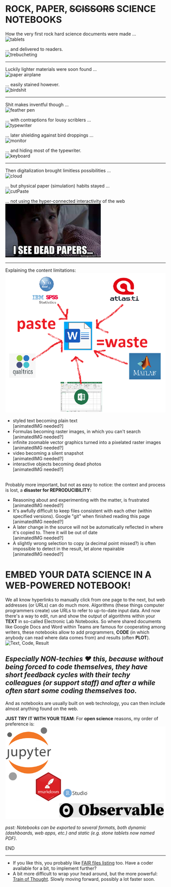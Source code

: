 # ROCK, PAPER, ~~SCISSORS~~ SCIENCE NOTEBOOKS

How the very first rock hard science documents were made ...<br>![tablets](https://s3.amazonaws.com/lowres.cartoonstock.com/technology-backup-backed_up-spare-history-caves-shr1435_low.jpg)

... and delivered to readers.<br>![trebucheting](https://www.toonpool.com/user/3107/files/send_email_380405.jpg)

---

Luckily lighter materials were soon found ...<br>![paper airplane](https://www.pngitem.com/pimgs/m/31-317183_painted-paper-plane-hand-png-download-free-clipart.png)

... easily stained however.<br>![birdshit](https://www.nicepng.com/png/detail/147-1472116_royalty-free-collection-of-high-quality-free-cliparts.png)

---

Shit makes inventful though ...<br>![feather pen](https://encrypted-tbn0.gstatic.com/images?q=tbn:ANd9GcQF8SI83PV8vXV1DoUtGe4-wt_IT3Bq7BGJ6RVZlUnh64Azp9eGOwRd7vzZUaIzrqte6Ik&usqp=CAU)

... with contraptions for lousy scriblers ...<br>![typewriter](https://cdn3.vectorstock.com/i/1000x1000/23/67/drawing-of-old-typewriter-with-a-paper-in-black-vector-20272367.jpg)

... later shielding against bird droppings ...<br>![monitor](https://thumbs.dreamstime.com/z/old-retro-crt-monitor-display-blank-white-screen-isolated-background-162226372.jpg)

... and hiding most of the typewriter.<br>![keyboard](https://content.instructables.com/ORIG/FOT/CW6G/HPFZZGBK/FOTCW6GHPFZZGBK.jpg?auto=webp)

---

Then digitalization brought limitless possibilities ...<br>![cloud](https://images.theconversation.com/files/243663/original/file-20181102-83644-b06itk.jpg?ixlib=rb-1.1.0&q=45&auto=format&w=1356&h=668&fit=crop)

... but physical paper (simulation) habits stayed ...<br>![cutPaste](https://diy.bostik.com/sites/default/files/styles/square_crop/public/2020-10/Bostik-DIY-SouthAfrica-Stationery-Cut%27nPaste-40g%2Bscissors-product-teaser-600x600.jpg?itok=fLdeEB0t)

... not using the hyper-connected interactivity of the web<br>![dead papers](deadpapers.jfif)

---

Explaining the content limitations:<br>![CopyPasteWaste](CopyPasteWaste.png)

- styled text becoming plain text<br>[animatedIMG needed?]
- Formulas becoming raster images, in which you can't search<br>[animatedIMG needed?]
- infinite zoomable vector graphics turned into a pixelated raster images<br>[animatedIMG needed?]
- video becoming a silent snapshot<br>[animatedIMG needed?]
- interactive objects becoming dead photos<br>[animatedIMG needed?]<br><br>


Probably more important, but not as easy to notice: the context and process is lost, a **disaster for REPRODUCIBILITY**:
- Reasoning about and experimenting with the matter, is frustrated<br>[animatedIMG needed?]
- It's awfully difficult to keep files consistent with each other (within specified versions). Google "git" when finished reading this page<br>[animatedIMG needed?]
- A later change in the source will not be automatically reflected in where it's copied to. There it will be out of date<br>[animatedIMG needed?]
- A slightly wrong selection to copy (a decimal point missed?) is often impossible to detect in the result, let alone repairable<br>[animatedIMG needed?]


# EMBED YOUR DATA SCIENCE IN A WEB-POWERED NOTEBOOK!
We all know hyperlinks to manually click from one page to the next, but web addresses (or URLs) can do much more. Algorithms (these things computer programmers create) use URLs to refer to up-to-date input data. And now there's a way to edit, run and show the output of algorithms within your **TEXT** in so-called Electronic Lab Notebooks. So where shared documents like Google Docs and Word within Teams are famous for cooperating among writers, these notebooks allow to add programmers, **CODE** (in which anybody can read where data comes from) and results (often **PLOT**).
![Text, Code, Result](https://static.packt-cdn.com/products/9781789800265/graphics/assets/318443e2-2a55-4b0e-b59a-b89118d0b7ff.png)
## *Especially NON-techies :heart: this, because without being forced to code themselves, they have short feedback cycles with their techy colleagues (or support staff) and after a while often start some coding themselves too.*
And as notebooks are usually built on web technology, you can then include almost anything found on the web.

**JUST TRY IT WITH YOUR TEAM**: For **open science** reasons, my order of preference is:
![notebook brands](notebooks.png)

_psst: Notebooks can be exported to several formats, both dynamic (dashboards, web apps, etc.) and static (e.g. stone tablets now named PDF)._

END

---

- If you like this, you probably like [FAIR files listing](https://github.com/steltenpower/FAIRfilesListing) too. Have a coder available for a bit, to implement further?
- A bit more difficult to wrap your head around, but the more powerful: [Train of Thought](https://github.com/steltenpower/Train-Of-Thought/blob/main/README.md). Slowly moving forward, possibly a lot faster soon.
